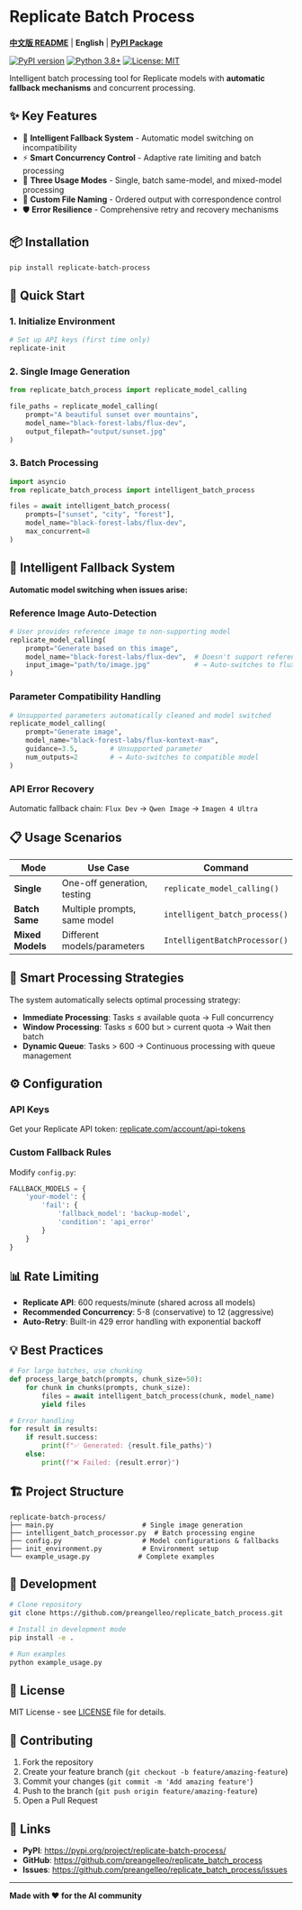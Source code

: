 # Replicate Batch Process

**[中文版 README](https://github.com/preangelleo/replicate_batch_process/blob/main/README_CN.md)** | **English** | **[PyPI Package](https://pypi.org/project/replicate-batch-process/)**

[![PyPI version](https://badge.fury.io/py/replicate-batch-process.svg)](https://badge.fury.io/py/replicate-batch-process)
[![Python 3.8+](https://img.shields.io/badge/python-3.8+-blue.svg)](https://www.python.org/downloads/)
[![License: MIT](https://img.shields.io/badge/License-MIT-yellow.svg)](https://opensource.org/licenses/MIT)

Intelligent batch processing tool for Replicate models with **automatic fallback mechanisms** and concurrent processing.

## ✨ Key Features

- 🔄 **Intelligent Fallback System** - Automatic model switching on incompatibility
- ⚡ **Smart Concurrency Control** - Adaptive rate limiting and batch processing
- 🎯 **Three Usage Modes** - Single, batch same-model, and mixed-model processing
- 📝 **Custom File Naming** - Ordered output with correspondence control
- 🛡️ **Error Resilience** - Comprehensive retry and recovery mechanisms

## 📦 Installation

```bash
pip install replicate-batch-process
```

## 🚀 Quick Start

### 1. Initialize Environment
```bash
# Set up API keys (first time only)
replicate-init
```

### 2. Single Image Generation
```python
from replicate_batch_process import replicate_model_calling

file_paths = replicate_model_calling(
    prompt="A beautiful sunset over mountains",
    model_name="black-forest-labs/flux-dev",
    output_filepath="output/sunset.jpg"
)
```

### 3. Batch Processing
```python
import asyncio
from replicate_batch_process import intelligent_batch_process

files = await intelligent_batch_process(
    prompts=["sunset", "city", "forest"],
    model_name="black-forest-labs/flux-dev",
    max_concurrent=8
)
```

## 🔄 Intelligent Fallback System

**Automatic model switching when issues arise:**

### Reference Image Auto-Detection
```python
# User provides reference image to non-supporting model
replicate_model_calling(
    prompt="Generate based on this image",
    model_name="black-forest-labs/flux-dev",  # Doesn't support reference images
    input_image="path/to/image.jpg"           # → Auto-switches to flux-kontext-max
)
```

### Parameter Compatibility Handling
```python
# Unsupported parameters automatically cleaned and model switched
replicate_model_calling(
    prompt="Generate image",
    model_name="black-forest-labs/flux-kontext-max",
    guidance=3.5,        # Unsupported parameter
    num_outputs=2        # → Auto-switches to compatible model
)
```

### API Error Recovery
Automatic fallback chain: `Flux Dev` → `Qwen Image` → `Imagen 4 Ultra`

## 📋 Usage Scenarios

| Mode | Use Case | Command |
|------|----------|---------|
| **Single** | One-off generation, testing | `replicate_model_calling()` |
| **Batch Same** | Multiple prompts, same model | `intelligent_batch_process()` |
| **Mixed Models** | Different models/parameters | `IntelligentBatchProcessor()` |

## 🧠 Smart Processing Strategies

The system automatically selects optimal processing strategy:

- **Immediate Processing**: Tasks ≤ available quota → Full concurrency
- **Window Processing**: Tasks ≤ 600 but > current quota → Wait then batch
- **Dynamic Queue**: Tasks > 600 → Continuous processing with queue management

## ⚙️ Configuration

### API Keys
Get your Replicate API token: [replicate.com/account/api-tokens](https://replicate.com/account/api-tokens)

### Custom Fallback Rules
Modify `config.py`:
```python
FALLBACK_MODELS = {
    'your-model': {
        'fail': {
            'fallback_model': 'backup-model',
            'condition': 'api_error'
        }
    }
}
```

## 📊 Rate Limiting

- **Replicate API**: 600 requests/minute (shared across all models)
- **Recommended Concurrency**: 5-8 (conservative) to 12 (aggressive)
- **Auto-Retry**: Built-in 429 error handling with exponential backoff

## 💡 Best Practices

```python
# For large batches, use chunking
def process_large_batch(prompts, chunk_size=50):
    for chunk in chunks(prompts, chunk_size):
        files = await intelligent_batch_process(chunk, model_name)
        yield files

# Error handling
for result in results:
    if result.success:
        print(f"✅ Generated: {result.file_paths}")
    else:
        print(f"❌ Failed: {result.error}")
```

## 🏗️ Project Structure

```
replicate-batch-process/
├── main.py                      # Single image generation
├── intelligent_batch_processor.py  # Batch processing engine
├── config.py                    # Model configurations & fallbacks
├── init_environment.py          # Environment setup
└── example_usage.py            # Complete examples
```

## 🔧 Development

```bash
# Clone repository
git clone https://github.com/preangelleo/replicate_batch_process.git

# Install in development mode
pip install -e .

# Run examples
python example_usage.py
```

## 📄 License

MIT License - see [LICENSE](LICENSE) file for details.

## 🤝 Contributing

1. Fork the repository
2. Create your feature branch (`git checkout -b feature/amazing-feature`)
3. Commit your changes (`git commit -m 'Add amazing feature'`)
4. Push to the branch (`git push origin feature/amazing-feature`)
5. Open a Pull Request

## 🔗 Links

- **PyPI**: https://pypi.org/project/replicate-batch-process/
- **GitHub**: https://github.com/preangelleo/replicate_batch_process
- **Issues**: https://github.com/preangelleo/replicate_batch_process/issues

---

**Made with ❤️ for the AI community**